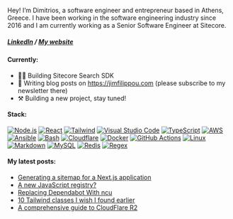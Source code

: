 Hey! I’m Dimitrios, a software engineer and entrepreneur based in Athens, Greece. I have been working in the software engineering industry
since 2016 and I am currently working as a Senior Software Engineer at Sitecore.

<h5>
<a href="https://www.linkedin.com/in/jimfilippou">LinkedIn<a/> /
<a target="__blank" href="https://jimfilippou.com">My website<a/>
</h5>

#### Currently:

- 👨‍💻 Building Sitecore Search SDK
- 📖 Writing blog posts on https://jimfilippou.com (please subscribe to my newsletter there)
- ⚒️ Building a new project, stay tuned!

#### Stack:

[![Node.js](https://skills.thijs.gg/icons?i=nodejs)](https://nodejs.org/en)
[![React](https://skills.thijs.gg/icons?i=react)](https://react.dev)
[![Tailwind](https://skills.thijs.gg/icons?i=tailwind)](https://tailwindcss.com/)
[![Visual Studio Code](https://skills.thijs.gg/icons?i=vscode)](https://code.visualstudio.com)
[![TypeScript](https://skills.thijs.gg/icons?i=ts)](https://www.typescriptlang.org)
[![AWS](https://skills.thijs.gg/icons?i=aws)](https://aws.amazon.com)
[![Ansible](https://skills.thijs.gg/icons?i=ansible)](https://ansible.com)
[![Bash](https://skills.thijs.gg/icons?i=bash)](https://gnu.org/software/bash)
[![Cloudflare](https://skills.thijs.gg/icons?i=cloudflare)](https://cloudflare.com)
[![Docker](https://skills.thijs.gg/icons?i=docker)](https://docker.com)
[![GitHub Actions](https://skills.thijs.gg/icons?i=githubactions)](https://github.com/features/actions)
[![Linux](https://skills.thijs.gg/icons?i=linux)](https://linux.org)
[![Markdown](https://skills.thijs.gg/icons?i=md)](https://daringfireball.net/projects/markdown)
[![MySQL](https://skills.thijs.gg/icons?i=mysql)](https://mysql.com)
[![Redis](https://skills.thijs.gg/icons?i=redis)](https://redis.io)
[![Regex](https://skills.thijs.gg/icons?i=regex)](https://regular-expressions.info)

#### My latest posts:

- <a href="https://jimfilippou.com/articles/2024/generating-a-sitemap-with-nextjs" target="_blank" rel="noopener noreferrer">Generating a sitemap for a Next.js application</a>
- <a href="https://jimfilippou.com/articles/2024/a-new-javascript-registry" target="_blank" rel="noopener noreferrer">A new JavaScript registry?</a>
- <a href="https://jimfilippou.com/articles/2024/replacing-dependabot-with-ncu" target="_blank" rel="noopener noreferrer">Replacing Dependabot With ncu</a>
- <a href="https://jimfilippou.com/articles/2024/10-tailwind-classes-i-wish-i-found-earlier" target="_blank" rel="noopener noreferrer">10 Tailwind classes I wish I found earlier</a>
- <a href="https://jimfilippou.com/articles/2024/a-comprehensive-guide-to-cloudflare-r2" target="_blank" rel="noopener noreferrer">A comprehensive guide to CloudFlare R2</a>
